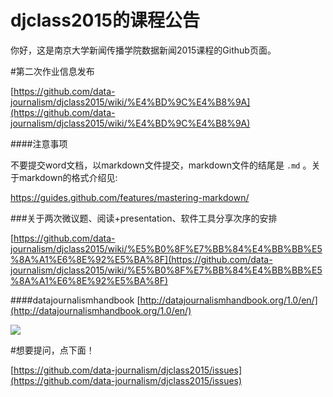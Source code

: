 # djclass2015的课程公告

你好，这是南京大学新闻传播学院数据新闻2015课程的Github页面。

#第二次作业信息发布

[https://github.com/data-journalism/djclass2015/wiki/%E4%BD%9C%E4%B8%9A](https://github.com/data-journalism/djclass2015/wiki/%E4%BD%9C%E4%B8%9A)

####注意事项

不要提交word文档，以markdown文件提交，markdown文件的结尾是 `.md` 。关于markdown的格式介绍见:

https://guides.github.com/features/mastering-markdown/

###关于两次微议题、阅读+presentation、软件工具分享次序的安排

[https://github.com/data-journalism/djclass2015/wiki/%E5%B0%8F%E7%BB%84%E4%BB%BB%E5%8A%A1%E6%8E%92%E5%BA%8F](https://github.com/data-journalism/djclass2015/wiki/%E5%B0%8F%E7%BB%84%E4%BB%BB%E5%8A%A1%E6%8E%92%E5%BA%8F)


####datajournalismhandbook
[http://datajournalismhandbook.org/1.0/en/](http://datajournalismhandbook.org/1.0/en/)

![](http://datajournalismhandbook.org/1.0/en/img/cover_print.png)

#想要提问，点下面！

[https://github.com/data-journalism/djclass2015/issues](https://github.com/data-journalism/djclass2015/issues)





